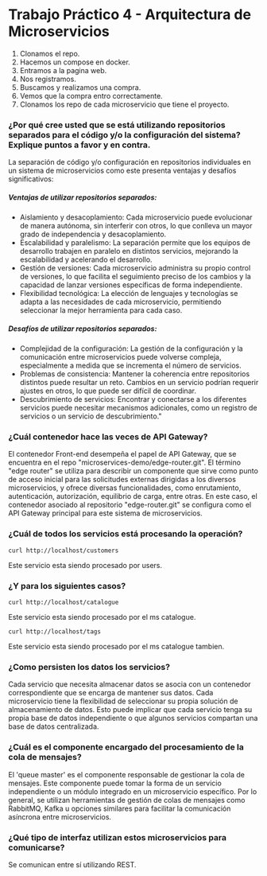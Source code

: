 # Trabajo Práctico 4 - Arquitectura de Microservicios

 1. Clonamos el repo.
 2. Hacemos un compose en docker.
 3. Entramos a la pagina web.
 4. Nos registramos.
 5. Buscamos y realizamos una compra.
 6. Vemos que la compra entro correctamente.
 7. Clonamos los repo de cada microservicio que tiene el proyecto.

### ¿Por qué cree usted que se está utilizando repositorios separados para el código y/o la configuración del sistema? Explique puntos a favor y en contra.

La separación de código y/o configuración en repositorios individuales en un sistema de microservicios como este presenta ventajas y desafíos significativos:

##### Ventajas de utilizar repositorios separados:

 - Aislamiento y desacoplamiento: Cada microservicio puede evolucionar
   de manera autónoma, sin interferir con otros, lo que conlleva un
   mayor grado de independencia y desacoplamiento.
 - Escalabilidad y paralelismo: La separación permite que los equipos de
   desarrollo trabajen en paralelo en distintos servicios, mejorando la
   escalabilidad y acelerando el desarrollo.
 - Gestión de versiones: Cada microservicio administra su propio control
   de versiones, lo que facilita el seguimiento preciso de los cambios y
   la capacidad de lanzar versiones específicas de forma independiente.
 - Flexibilidad tecnológica: La elección de lenguajes y tecnologías se
   adapta a las necesidades de cada microservicio, permitiendo
   seleccionar la mejor herramienta para cada caso.

##### Desafíos de utilizar repositorios separados:

 - Complejidad de la configuración: La gestión de la configuración y la
   comunicación entre microservicios puede volverse compleja,
   especialmente a medida que se incrementa el número de servicios.
 - Problemas de consistencia: Mantener la coherencia entre repositorios
   distintos puede resultar un reto. Cambios en un servicio podrían
   requerir ajustes en otros, lo que puede ser difícil de coordinar.
 - Descubrimiento de servicios: Encontrar y conectarse a los diferentes
   servicios puede necesitar mecanismos adicionales, como un registro de
   servicios o un servicio de descubrimiento."

### ¿Cuál contenedor hace las veces de API Gateway?

El contenedor Front-end desempeña el papel de API Gateway, que se encuentra en el repo "microservices-demo/edge-router.git". El término "edge router" se utiliza para describir un componente que sirve como punto de acceso inicial para las solicitudes externas dirigidas a los diversos microservicios, y ofrece diversas funcionalidades, como enrutamiento, autenticación, autorización, equilibrio de carga, entre otras. En este caso, el contenedor asociado al repositorio "edge-router.git" se configura como el API Gateway principal para este sistema de microservicios.

### ¿Cuál de todos los servicios está procesando la operación?

    curl http://localhost/customers
Este servicio esta siendo procesado por users.

### ¿Y para los siguientes casos?

    curl http://localhost/catalogue
Este servicio esta siendo procesado por el ms catalogue.

    curl http://localhost/tags
Este servicio esta siendo procesado por el ms catalogue tambien.
### ¿Como persisten los datos los servicios?

Cada servicio que necesita almacenar datos se asocia con un contenedor correspondiente que se encarga de mantener sus datos. 
Cada microservicio tiene la flexibilidad de seleccionar su propia solución de almacenamiento de datos. Esto puede implicar que cada servicio tenga su propia base de datos independiente o que algunos servicios compartan una base de datos centralizada.

### ¿Cuál es el componente encargado del procesamiento de la cola de mensajes?

El 'queue master' es el componente responsable de gestionar la cola de mensajes. Este componente puede tomar la forma de un servicio independiente o un módulo integrado en un microservicio específico. Por lo general, se utilizan herramientas de gestión de colas de mensajes como RabbitMQ, Kafka u opciones similares para facilitar la comunicación asíncrona entre microservicios.

### ¿Qué tipo de interfaz utilizan estos microservicios para comunicarse?

Se comunican entre sí utilizando REST.
